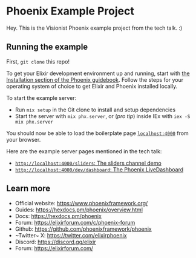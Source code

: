 # Phoenix Example Project

Hey. This is the Visionist Phoenix example project from the tech talk.  :)

## Running the example

First, `git clone` this repo!

To get your Elixir development environment up and running, start with [the Installation section of the Phoenix guidebook](https://hexdocs.pm/phoenix/installation.html).  Follow the steps for your operating system of choice to get Elixir and Phoenix installed locally.

To start the example server:

  * Run `mix setup` in the Git clone to install and setup dependencies
  * Start the server with `mix phx.server`, or (_pro tip_) inside IEx with `iex -S mix phx.server`

You should now be able to load the boilerplate page [`localhost:4000`](http://localhost:4000) from your browser.

Here are the example server pages mentioned in the tech talk:

  * [`http://localhost:4000/sliders`: The sliders channel demo](http://localhost:4000/sliders)
  * [`http://localhost:4000/dev/dashboard`: The Phoenix LiveDashboard](http://localhost:4000/dev/dashboard)

## Learn more

  * Official website: https://www.phoenixframework.org/
  * Guides: https://hexdocs.pm/phoenix/overview.html
  * Docs: https://hexdocs.pm/phoenix
  * Forum: https://elixirforum.com/c/phoenix-forum
  * Github: https://github.com/phoenixframework/phoenix
  * ~Twitter~ X: https://twitter.com/elixirphoenix
  * Discord: https://discord.gg/elixir
  * Forum: https://elixirforum.com/
